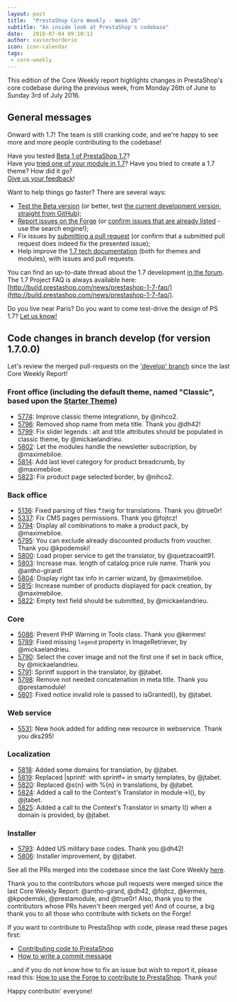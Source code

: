 ```yaml
---
layout: post
title:  "PrestaShop Core Weekly - Week 26"
subtitle: "An inside look at PrestaShop's codebase"
date:   2016-07-04 09:10:11
author: xavierborderie
icon: icon-calendar
tags:
 - core-weekly
---
```


This edition of the Core Weekly report highlights changes in PrestaShop's core codebase during the previous week, from Monday 26th of June to Sunday 3rd of July 2016.


## General messages

Onward with 1.7! The team is still cranking code, and we're happy to see more and more people contributing to the codebase!

Have you tested [Beta 1 of PrestaShop 1.7](https://www.prestashop.com/en/1.7)?<br/>
Have you [tried one of your module in 1.7](http://build.prestashop.com/news/module-development-changes-in-17/)? Have you tried to create a 1.7 theme? How did it go?<br/>
[Give us your feedback](http://build.prestashop.com/news/prestashop-1-7-beta-1-open-for-feedback/)!

Want to help things go faster? There are several ways: 

 * [Test the Beta version](http://build.prestashop.com/news/prestashop-1-7-beta-1-open-for-feedback/) (or better, test [the current development version, straight from GitHub](https://github.com/PrestaShop/PrestaShop/tree/develop));
 * [Report issues on the Forge](http://forge.prestashop.com/secure/CreateIssue!default.jspa?selectedProjectId=11322&issuetype=1) (or [confirm issues that are already listed](http://forge.prestashop.com/browse/BOOM-738?jql=project%20%3D%20BOOM%20AND%20created%3E%3D-1w%20ORDER%20BY%20created%20DESC) - use the search engine!); 
 * Fix issues by [submitting a pull request](https://github.com/PrestaShop/PrestaShop/pulls) (or confirm that a submitted pull request does indeed fix the presented issue); 
 * Help improve the [1.7 tech documentation](https://github.com/PrestaShop/docs) (both for themes and modules), with issues and pull requests.

You can find an up-to-date thread about the 1.7 development [in the forum](https://www.prestashop.com/forums/topic/480580-want-to-know-more-about-17/).<br/>
The 1.7 Project FAQ is always available here: [http://build.prestashop.com/news/prestashop-1-7-faq/](http://build.prestashop.com/news/prestashop-1-7-faq/).

Do you live near Paris? Do you want to come test-drive the design of PS 1.7? [Let us know!](http://build.prestashop.com/news/call-for-user-testing-volunteers/)


## Code changes in branch develop (for version 1.7.0.0)

Let's review the merged pull-requests on the ['develop' branch](https://github.com/PrestaShop/PrestaShop/tree/develop) since the last Core Weekly Report!
 
 
### Front office (including the default theme, named "Classic", based upon the [Starter Theme](https://github.com/PrestaShop/PrestaShop/tree/develop/themes/classic))

 * [5774](https://github.com/PrestaShop/PrestaShop/pull/5774): Improve classic theme integrationn, by @nihco2.
 * [5796](https://github.com/PrestaShop/PrestaShop/pull/5796): Removed shop name from meta title. Thank you @dh42!
 * [5799](https://github.com/PrestaShop/PrestaShop/pull/5799): Fix slider legends : alt and title attributes should be populated in classic theme, by @mickaelandrieu.
 * [5802](https://github.com/PrestaShop/PrestaShop/pull/5802): Let the modules handle the newsletter subscription, by @maximebiloe.
 * [5814](https://github.com/PrestaShop/PrestaShop/pull/5814): Add last level category for product breadcrumb, by @maximebiloe.
 * [5823](https://github.com/PrestaShop/PrestaShop/pull/5823): Fix product page selected border, by @nihco2.


### Back office

 * [5136](https://github.com/PrestaShop/PrestaShop/pull/5136): Fixed parsing of files *.twig for translations. Thank you @true0r!
 * [5337](https://github.com/PrestaShop/PrestaShop/pull/5337): Fix CMS pages permissions. Thank you @fojtcz!
 * [5794](https://github.com/PrestaShop/PrestaShop/pull/5794): Display all combinations to make a product pack, by @maximebiloe.
 * [5795](https://github.com/PrestaShop/PrestaShop/pull/5795): You can exclude already discounted products from voucher. Thank you @kpodemski!
 * [5800](https://github.com/PrestaShop/PrestaShop/pull/5800): Load proper service to get the translator, by @quetzacoalt91.
 * [5803](https://github.com/PrestaShop/PrestaShop/pull/5803): Increase max. length of catalog price rule name. Thank you @antho-girard!
 * [5804](https://github.com/PrestaShop/PrestaShop/pull/5804): Display right tax info in carrier wizard, by @maximebiloe.
 * [5815](https://github.com/PrestaShop/PrestaShop/pull/5815): Increase number of products displayed for pack creation, by @maximebiloe.
 * [5822](https://github.com/PrestaShop/PrestaShop/pull/5822): Empty text field should be submitted, by @mickaelandrieu.

 
### Core

 * [5086](https://github.com/PrestaShop/PrestaShop/pull/5086): Prevent PHP Warning in Tools class. Thank you @kermes!
 * [5789](https://github.com/PrestaShop/PrestaShop/pull/5789): Fixed missing `legend` property in ImageRetriever, by @mickaelandrieu.
 * [5790](https://github.com/PrestaShop/PrestaShop/pull/5790): Select the cover image and not the first one if set in back office, by @mickaelandrieu.
 * [5791](https://github.com/PrestaShop/PrestaShop/pull/5791): Sprintf support in the translator, by @jtabet.
 * [5798](https://github.com/PrestaShop/PrestaShop/pull/5798): Remove not needed concatenation in meta title. Thank you @prestamodule!
 * [5801](https://github.com/PrestaShop/PrestaShop/pull/5801): Fixed notice invalid role is passed to isGranted(), by @jtabet.
 

### Web service
 
 * [5531](https://github.com/PrestaShop/PrestaShop/pull/5531): New hook added for adding new resource in webservice. Thank you dks295!
 
 
### Localization

 * [5818](https://github.com/PrestaShop/PrestaShop/pull/5818): Added some domains for translation, by @jtabet.
 * [5819](https://github.com/PrestaShop/PrestaShop/pull/5819): Replaced |sprintf: with sprintf= in smarty templates, by @jtabet.
 * [5820](https://github.com/PrestaShop/PrestaShop/pull/5820): Replaced @s{n} with %{n} in translations, by @jtabet.
 * [5824](https://github.com/PrestaShop/PrestaShop/pull/5824): Added a call to the Context's Translator in module->l(), by @jtabet.
 * [5825](https://github.com/PrestaShop/PrestaShop/pull/5825): Added a call to the Context's Translator in smarty l() when a domain is provided, by @jtabet.
 
 
### Installer

 * [5793](https://github.com/PrestaShop/PrestaShop/pull/5793): Added US military base codes. Thank you @dh42!
 * [5806](https://github.com/PrestaShop/PrestaShop/pull/5806): Installer improvement, by @jtabet.

 

See all the PRs merged into the codebase since the last Core Weekly [here](https://github.com/PrestaShop/PrestaShop/pulls?utf8=%E2%9C%93&q=is%3Apr%20is%3Aclosed%20merged%3A2016-06-20..2016-06-26%20base%3Adevelop%20).

Thank you to the contributors whose pull requests were merged since the last Core Weekly Report: @antho-girard, @dh42, @fojtcz, @kermes, @kpodemski, @prestamodule, and @true0r! Also, thank you to the contributors whose PRs haven't been merged yet! And of course, a big thank you to all those who contribute with tickets on the Forge!

If you want to contribute to PrestaShop with code, please read these pages first:

 * [Contributing code to PrestaShop](http://doc.prestashop.com/display/PS16/Contributing+code+to+PrestaShop)
 * [How to write a commit message](http://doc.prestashop.com/display/PS16/How+to+write+a+commit+message)

...and if you do not know how to fix an issue but wish to report it, please read this: [How to use the Forge to contribute to PrestaShop](http://doc.prestashop.com/display/PS16/How+to+use+the+Forge+to+contribute+to+PrestaShop). Thank you!

Happy contributin' everyone!
